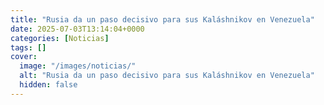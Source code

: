 ```yaml
---
title: "Rusia da un paso decisivo para sus Kaláshnikov en Venezuela"
date: 2025-07-03T13:14:04+0000
categories: [Noticias]
tags: []
cover:
  image: "/images/noticias/"
  alt: "Rusia da un paso decisivo para sus Kaláshnikov en Venezuela"
  hidden: false
---
```



